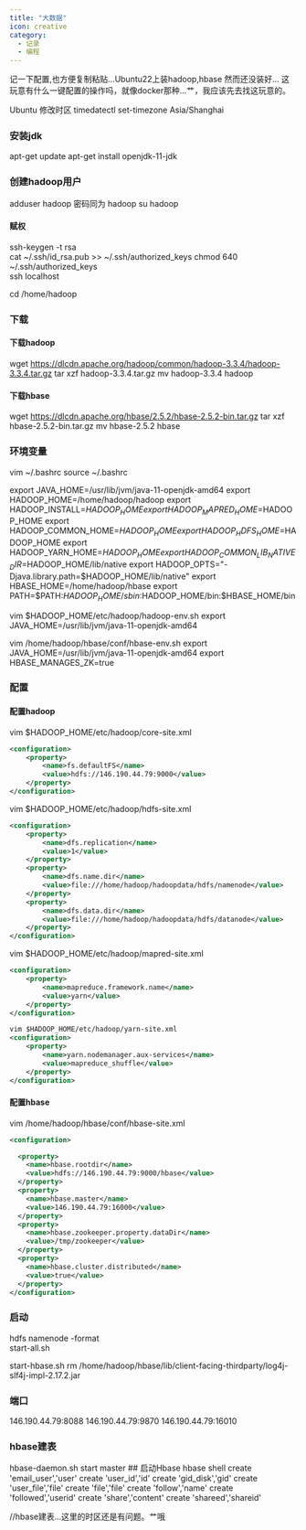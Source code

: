 ```yaml
---
title: "大数据"
icon: creative
category:
  - 记录
  - 编程
---
```


记一下配置,也方便复制粘贴...Ubuntu22上装hadoop,hbase
然而还没装好...
这玩意有什么一键配置的操作吗，就像docker那种...艹，我应该先去找这玩意的。

Ubuntu 修改时区
timedatectl set-timezone Asia/Shanghai

### 安装jdk

apt-get update
apt-get install openjdk-11-jdk

### 创建hadoop用户

adduser hadoop
密码同为
hadoop
su hadoop

#### 赋权

ssh-keygen -t rsa  
cat ~/.ssh/id_rsa.pub >> ~/.ssh/authorized_keys
chmod 640 ~/.ssh/authorized_keys  
ssh localhost

cd /home/hadoop

### 下载

#### 下载hadoop

wget <https://dlcdn.apache.org/hadoop/common/hadoop-3.3.4/hadoop-3.3.4.tar.gz>
tar xzf hadoop-3.3.4.tar.gz
mv hadoop-3.3.4 hadoop

#### 下载hbase

wget  <https://dlcdn.apache.org/hbase/2.5.2/hbase-2.5.2-bin.tar.gz>
tar xzf hbase-2.5.2-bin.tar.gz
mv hbase-2.5.2 hbase

### 环境变量

vim  ~/.bashrc
source ~/.bashrc

export JAVA_HOME=/usr/lib/jvm/java-11-openjdk-amd64
export HADOOP_HOME=/home/hadoop/hadoop
export HADOOP_INSTALL=$HADOOP_HOME
export HADOOP_MAPRED_HOME=$HADOOP_HOME
export HADOOP_COMMON_HOME=$HADOOP_HOME
export HADOOP_HDFS_HOME=$HADOOP_HOME
export HADOOP_YARN_HOME=$HADOOP_HOME
export HADOOP_COMMON_LIB_NATIVE_DIR=$HADOOP_HOME/lib/native
export HADOOP_OPTS="-Djava.library.path=$HADOOP_HOME/lib/native"
export HBASE_HOME=/home/hadoop/hbase
export PATH=$PATH:$HADOOP_HOME/sbin:$HADOOP_HOME/bin:$HBASE_HOME/bin

vim $HADOOP_HOME/etc/hadoop/hadoop-env.sh
export JAVA_HOME=/usr/lib/jvm/java-11-openjdk-amd64

vim  /home/hadoop/hbase/conf/hbase-env.sh
export JAVA_HOME=/usr/lib/jvm/java-11-openjdk-amd64
export HBASE_MANAGES_ZK=true

### 配置

#### 配置hadoop

vim $HADOOP_HOME/etc/hadoop/core-site.xml

```xml
<configuration>
    <property>
        <name>fs.defaultFS</name>
        <value>hdfs://146.190.44.79:9000</value>
    </property>
</configuration>
```

vim $HADOOP_HOME/etc/hadoop/hdfs-site.xml

```xml
<configuration>
    <property>
        <name>dfs.replication</name>
        <value>1</value>
    </property>
    <property>
        <name>dfs.name.dir</name>
        <value>file:///home/hadoop/hadoopdata/hdfs/namenode</value>
    </property>
    <property>
        <name>dfs.data.dir</name>
        <value>file:///home/hadoop/hadoopdata/hdfs/datanode</value>
    </property>
</configuration>
```

vim $HADOOP_HOME/etc/hadoop/mapred-site.xml

```xml
<configuration>
    <property>
        <name>mapreduce.framework.name</name>
        <value>yarn</value>
    </property>
</configuration>

vim $HADOOP_HOME/etc/hadoop/yarn-site.xml
<configuration>
    <property>
        <name>yarn.nodemanager.aux-services</name>
        <value>mapreduce_shuffle</value>
    </property>
</configuration>

```

#### 配置hbase

vim  /home/hadoop/hbase/conf/hbase-site.xml

```xml
<configuration>

  <property>
    <name>hbase.rootdir</name>
    <value>hdfs://146.190.44.79:9000/hbase</value>
  </property>
  <property>
    <name>hbase.master</name>
    <value>146.190.44.79:16000</value>
  </property>
  <property>
    <name>hbase.zookeeper.property.dataDir</name>
    <value>/tmp/zookeeper</value>
  </property>
  <property>
    <name>hbase.cluster.distributed</name>
    <value>true</value>
  </property>
</configuration>
```

### 启动

hdfs namenode -format  
start-all.sh

start-hbase.sh
rm /home/hadoop/hbase/lib/client-facing-thirdparty/log4j-slf4j-impl-2.17.2.jar

### 端口

146.190.44.79:8088
146.190.44.79:9870
146.190.44.79:16010

### hbase建表

hbase-daemon.sh start master ## 启动Hbase
hbase shell
create 'email_user','user'
create 'user_id','id'
create 'gid_disk','gid' create 'user_file','file'
create 'file','file'
create 'follow','name'
create 'followed','userid'
create 'share','content'
create 'shareed','shareid'

//hbase建表...这里的时区还是有问题。艹哦
